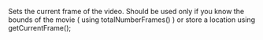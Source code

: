 Sets the current frame of the video. Should be used only if you know the bounds of the movie ( using totalNumberFrames() ) or store a location using getCurrentFrame();
